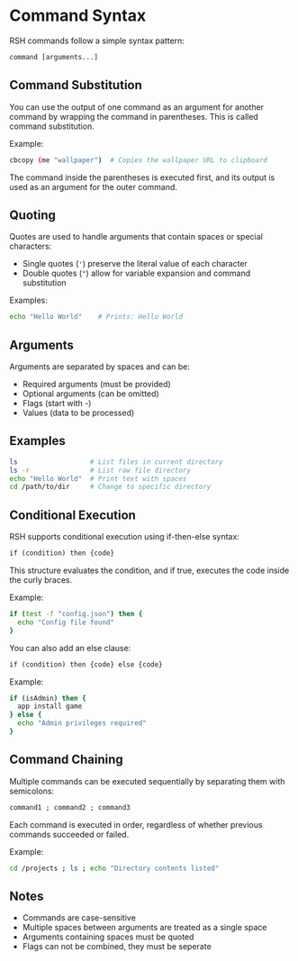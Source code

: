 # Command Syntax

RSH commands follow a simple syntax pattern:

```txt
command [arguments...]
```

## Command Substitution

You can use the output of one command as an argument for another command by wrapping the command in parentheses. This is called command substitution.

Example:

```bash
cbcopy (me "wallpaper")  # Copies the wallpaper URL to clipboard
```

The command inside the parentheses is executed first, and its output is used as an argument for the outer command.

## Quoting

Quotes are used to handle arguments that contain spaces or special characters:

- Single quotes (`'`) preserve the literal value of each character
- Double quotes (`"`) allow for variable expansion and command substitution

Examples:

```bash
echo "Hello World"    # Prints: Hello World
```

## Arguments

Arguments are separated by spaces and can be:

- Required arguments (must be provided)
- Optional arguments (can be omitted)
- Flags (start with -)
- Values (data to be processed)

## Examples

```bash
ls                  # List files in current directory
ls -r               # List raw file directory
echo "Hello World"  # Print text with spaces
cd /path/to/dir     # Change to specific directory
```

## Conditional Execution

RSH supports conditional execution using if-then-else syntax:

```txt
if (condition) then {code}
```

This structure evaluates the condition, and if true, executes the code inside the curly braces.

Example:

```bash
if (test -f "config.json") then {
  echo "Config file found"
}
```

You can also add an else clause:

```txt
if (condition) then {code} else {code}
```

Example:

```bash
if (isAdmin) then {
  app install game
} else {
  echo "Admin privileges required"
}
```

## Command Chaining

Multiple commands can be executed sequentially by separating them with semicolons:

```txt
command1 ; command2 ; command3
```

Each command is executed in order, regardless of whether previous commands succeeded or failed.

Example:

```bash
cd /projects ; ls ; echo "Directory contents listed"
```

## Notes

- Commands are case-sensitive
- Multiple spaces between arguments are treated as a single space
- Arguments containing spaces must be quoted
- Flags can not be combined, they must be seperate

